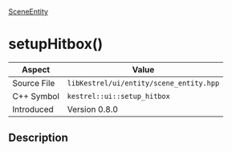 [SceneEntity](index)
# setupHitbox()
| Aspect | Value |
| --- | --- |
| Source File | `libKestrel/ui/entity/scene_entity.hpp` |
| C++ Symbol | `kestrel::ui::setup_hitbox` |
| Introduced | Version 0.8.0 |
## Description

